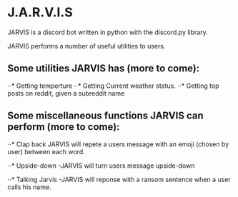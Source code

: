 # J.A.R.V.I.S
JARVIS is a discord bot written in python with the discord.py library.

JARVIS performs a number of useful utilities to users.

## Some utilities JARVIS has (more to come):
  
  ⋅⋅* Getting temperture 
  ⋅⋅* Getting Current weather status.
  ⋅⋅* Getting top posts on reddit, given a subreddit name
 
## Some miscellaneous functions JARVIS can perform (more to come):

  ⋅⋅* Clap back
  JARVIS will repete a users message with an emoji (chosen by user) between each word.
  
  ⋅⋅* Upside-down
  -JARVIS will turn users message upside-down
  
  ⋅⋅* Talking Jarvis
  -JARVIS will reponse with a ransom sentence when a user calls his name.
